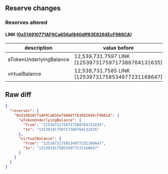 ## Reserve changes

### Reserves altered

#### LINK ([0x514910771AF9Ca656af840dff83E8264EcF986CA](https://etherscan.io/address/0x514910771AF9Ca656af840dff83E8264EcF986CA))

| description | value before | value after |
| --- | --- | --- |
| aTokenUnderlyingBalance | 12,539,731.7597 LINK [12539731759717388764131635] | 12,539,181.7597 LINK [12539181759717388764131635] |
| virtualBalance | 12,539,731.7585 LINK [12539731758534977231168647] | 12,539,181.7585 LINK [12539181758534977231168647] |


## Raw diff

```json
{
  "reserves": {
    "0x514910771AF9Ca656af840dff83E8264EcF986CA": {
      "aTokenUnderlyingBalance": {
        "from": "12539731759717388764131635",
        "to": "12539181759717388764131635"
      },
      "virtualBalance": {
        "from": "12539731758534977231168647",
        "to": "12539181758534977231168647"
      }
    }
  }
}
```